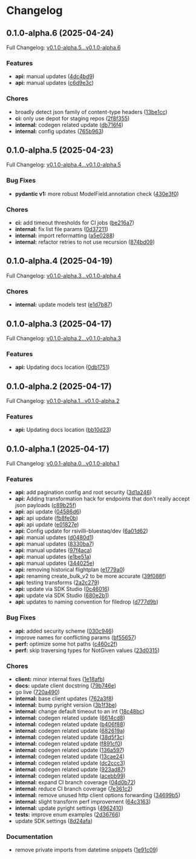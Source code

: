 # Changelog

## 0.1.0-alpha.6 (2025-04-24)

Full Changelog: [v0.1.0-alpha.5...v0.1.0-alpha.6](https://github.com/rsivilli-bluestaq/udl-python-sdk/compare/v0.1.0-alpha.5...v0.1.0-alpha.6)

### Features

* **api:** manual updates ([4dc4bd9](https://github.com/rsivilli-bluestaq/udl-python-sdk/commit/4dc4bd9c4ae05f317a04b225dae8622636f5b37f))
* **api:** manual updates ([c6d9e3c](https://github.com/rsivilli-bluestaq/udl-python-sdk/commit/c6d9e3c854b15daec803e7a0b7b6ff6e8957d01d))


### Chores

* broadly detect json family of content-type headers ([13be1cc](https://github.com/rsivilli-bluestaq/udl-python-sdk/commit/13be1ccd8bbc7c271cc130172c152d40f83ec7f0))
* **ci:** only use depot for staging repos ([2f8f355](https://github.com/rsivilli-bluestaq/udl-python-sdk/commit/2f8f3550ecbc10e459c2fb24d131edd141cf8e6d))
* **internal:** codegen related update ([db716f4](https://github.com/rsivilli-bluestaq/udl-python-sdk/commit/db716f4a0a11a370225639939496b1b46947bd6c))
* **internal:** config updates ([765b963](https://github.com/rsivilli-bluestaq/udl-python-sdk/commit/765b963a6bbf925948faa63ab212641d765a49a6))

## 0.1.0-alpha.5 (2025-04-23)

Full Changelog: [v0.1.0-alpha.4...v0.1.0-alpha.5](https://github.com/rsivilli-bluestaq/udl-python-sdk/compare/v0.1.0-alpha.4...v0.1.0-alpha.5)

### Bug Fixes

* **pydantic v1:** more robust ModelField.annotation check ([430e3f0](https://github.com/rsivilli-bluestaq/udl-python-sdk/commit/430e3f0690dbf135257443ef7740af86ed961a2f))


### Chores

* **ci:** add timeout thresholds for CI jobs ([be216a7](https://github.com/rsivilli-bluestaq/udl-python-sdk/commit/be216a785c378ff8c4fd2bcd272e3878b4e4de03))
* **internal:** fix list file params ([0d37211](https://github.com/rsivilli-bluestaq/udl-python-sdk/commit/0d37211df09dc517da22cd07c2ddcfa7480e9586))
* **internal:** import reformatting ([a5e0288](https://github.com/rsivilli-bluestaq/udl-python-sdk/commit/a5e0288d079b4132aa8b9a21ae01dad1b298934a))
* **internal:** refactor retries to not use recursion ([874bd09](https://github.com/rsivilli-bluestaq/udl-python-sdk/commit/874bd0939513d1d7ac108340b5afaeb09e8168e4))

## 0.1.0-alpha.4 (2025-04-19)

Full Changelog: [v0.1.0-alpha.3...v0.1.0-alpha.4](https://github.com/rsivilli-bluestaq/udl-python-sdk/compare/v0.1.0-alpha.3...v0.1.0-alpha.4)

### Chores

* **internal:** update models test ([e1d7b87](https://github.com/rsivilli-bluestaq/udl-python-sdk/commit/e1d7b87179c5af4eb152eace2fec823d831dceed))

## 0.1.0-alpha.3 (2025-04-17)

Full Changelog: [v0.1.0-alpha.2...v0.1.0-alpha.3](https://github.com/rsivilli-bluestaq/udl-python-sdk/compare/v0.1.0-alpha.2...v0.1.0-alpha.3)

### Features

* **api:** Updating docs location ([0db1751](https://github.com/rsivilli-bluestaq/udl-python-sdk/commit/0db175177dcb689fe51b1bae1e391b7427b08147))

## 0.1.0-alpha.2 (2025-04-17)

Full Changelog: [v0.1.0-alpha.1...v0.1.0-alpha.2](https://github.com/rsivilli-bluestaq/udl-python-sdk/compare/v0.1.0-alpha.1...v0.1.0-alpha.2)

### Features

* **api:** Updating docs location ([bb10d23](https://github.com/rsivilli-bluestaq/udl-python-sdk/commit/bb10d231c954cfea580620b630ba3e52109a5669))

## 0.1.0-alpha.1 (2025-04-17)

Full Changelog: [v0.0.1-alpha.0...v0.1.0-alpha.1](https://github.com/rsivilli-bluestaq/udl-python-sdk/compare/v0.0.1-alpha.0...v0.1.0-alpha.1)

### Features

* **api:** add pagination config and root security ([3d1a246](https://github.com/rsivilli-bluestaq/udl-python-sdk/commit/3d1a24685c1b27a3b54ca95a6c5d463a2ec7d5e5))
* **api:** Adding transformation hack for endpoints that don't really accept json payloads ([c89b25f](https://github.com/rsivilli-bluestaq/udl-python-sdk/commit/c89b25f86fa650bd2d27fd9e3ab6e0daaf5d00da))
* **api:** api update ([04586d6](https://github.com/rsivilli-bluestaq/udl-python-sdk/commit/04586d63bbae4605c21ef454e550b033ed728f66))
* **api:** api update ([fb8fe0b](https://github.com/rsivilli-bluestaq/udl-python-sdk/commit/fb8fe0bdbd1daa69585faa4de27bbc26ae755314))
* **api:** api update ([e01827e](https://github.com/rsivilli-bluestaq/udl-python-sdk/commit/e01827e30b53f9867244a775773016e896d812a1))
* **api:** Config update for rsivilli-bluestaq/dev ([6a01d62](https://github.com/rsivilli-bluestaq/udl-python-sdk/commit/6a01d62a03b1ca7f75b858c8b1c68d9a4494b4fd))
* **api:** manual updates ([d0480d1](https://github.com/rsivilli-bluestaq/udl-python-sdk/commit/d0480d1439dfd4941092f780e737bf477f3f23dd))
* **api:** manual updates ([8330ba7](https://github.com/rsivilli-bluestaq/udl-python-sdk/commit/8330ba75b4b63ea0caf4801fe8bc842278fed25e))
* **api:** manual updates ([97f4aca](https://github.com/rsivilli-bluestaq/udl-python-sdk/commit/97f4aca3cc01480a6199adc5282b806000dd0b1d))
* **api:** manual updates ([e1be51a](https://github.com/rsivilli-bluestaq/udl-python-sdk/commit/e1be51a4693f5ad90f4d91c11a49558239f331aa))
* **api:** manual updates ([344025e](https://github.com/rsivilli-bluestaq/udl-python-sdk/commit/344025e89c80f533546fa933ed687ca8bb655067))
* **api:** removing historical flightplan ([e1779a0](https://github.com/rsivilli-bluestaq/udl-python-sdk/commit/e1779a03d80d396d0109db1fa4ee1ffbd87af15d))
* **api:** renaming create_bulk_v2 to be more accurate ([39f088f](https://github.com/rsivilli-bluestaq/udl-python-sdk/commit/39f088fa884da126cb15988831c3ce9c464a59c2))
* **api:** testing transforms ([2a2c279](https://github.com/rsivilli-bluestaq/udl-python-sdk/commit/2a2c27996ca393e487effe042885fda39f3fe4ee))
* **api:** update via SDK Studio ([0c46016](https://github.com/rsivilli-bluestaq/udl-python-sdk/commit/0c4601684c4954896bdda1c9f3d21f04e41633dd))
* **api:** update via SDK Studio ([680e2b1](https://github.com/rsivilli-bluestaq/udl-python-sdk/commit/680e2b14f4d85437cf65fedf54a79de158f63c78))
* **api:** updates to naming convention for filedrop ([d777d9b](https://github.com/rsivilli-bluestaq/udl-python-sdk/commit/d777d9bbf4f6263a0760eef934a4f42ac9c58753))


### Bug Fixes

* **api:** added security scheme ([030c946](https://github.com/rsivilli-bluestaq/udl-python-sdk/commit/030c94617656d6b752da199cb72921fb2ec9e457))
* improve names for conflicting params ([bf55657](https://github.com/rsivilli-bluestaq/udl-python-sdk/commit/bf55657ea1fad8b7b6d1252f27ca92c5c41059de))
* **perf:** optimize some hot paths ([c460c2f](https://github.com/rsivilli-bluestaq/udl-python-sdk/commit/c460c2fbf27065310ae20d7ff8f695cd346487cf))
* **perf:** skip traversing types for NotGiven values ([23d0315](https://github.com/rsivilli-bluestaq/udl-python-sdk/commit/23d031502af76e2a6c887ba6c2f7d9dd0efbb85e))


### Chores

* **client:** minor internal fixes ([1e18afb](https://github.com/rsivilli-bluestaq/udl-python-sdk/commit/1e18afbe1c9fc802920c35c830694254e2d0edfe))
* **docs:** update client docstring ([79b746e](https://github.com/rsivilli-bluestaq/udl-python-sdk/commit/79b746e647bde40b02c6598fa938bacca1ca184d))
* go live ([720a490](https://github.com/rsivilli-bluestaq/udl-python-sdk/commit/720a49075d217ce05708ca1432e2400243a4775a))
* **internal:** base client updates ([762a3f8](https://github.com/rsivilli-bluestaq/udl-python-sdk/commit/762a3f84396cf8af0f3d614ef496c80602a15dd4))
* **internal:** bump pyright version ([3b1f3be](https://github.com/rsivilli-bluestaq/udl-python-sdk/commit/3b1f3bea042dbd5c5ad63d32cc44d33e521a7115))
* **internal:** change default timeout to an int ([18c48bc](https://github.com/rsivilli-bluestaq/udl-python-sdk/commit/18c48bc464ff765ea9de5854f906b203af0eee90))
* **internal:** codegen related update ([6614cd8](https://github.com/rsivilli-bluestaq/udl-python-sdk/commit/6614cd8e9bc7cdbfe4e710d0b5edb3268e8ab497))
* **internal:** codegen related update ([b406f88](https://github.com/rsivilli-bluestaq/udl-python-sdk/commit/b406f884c9c3f16aa034ce28afa836ec5194b232))
* **internal:** codegen related update ([682619a](https://github.com/rsivilli-bluestaq/udl-python-sdk/commit/682619ad2fd07aa37ad5c2956079cdb71bbdd89a))
* **internal:** codegen related update ([38d5f3c](https://github.com/rsivilli-bluestaq/udl-python-sdk/commit/38d5f3c0d4fdafa3306e802def490e24b86d887d))
* **internal:** codegen related update ([f891cf0](https://github.com/rsivilli-bluestaq/udl-python-sdk/commit/f891cf09fc9664baa10d3974cba7e23e109e7384))
* **internal:** codegen related update ([136a597](https://github.com/rsivilli-bluestaq/udl-python-sdk/commit/136a59705cc835ad815772b87b6a84783cd29be4))
* **internal:** codegen related update ([13cae24](https://github.com/rsivilli-bluestaq/udl-python-sdk/commit/13cae24a2964cb7df668afba9ad56187869be13e))
* **internal:** codegen related update ([dc2ccc3](https://github.com/rsivilli-bluestaq/udl-python-sdk/commit/dc2ccc345ec2c233314804c27c081906a1007b15))
* **internal:** codegen related update ([923ad87](https://github.com/rsivilli-bluestaq/udl-python-sdk/commit/923ad878f35a79e666c87d87ed69d81d24106ea4))
* **internal:** codegen related update ([acebb99](https://github.com/rsivilli-bluestaq/udl-python-sdk/commit/acebb990a78c56ceae409c6eae1e74ec5be38203))
* **internal:** expand CI branch coverage ([04d0b72](https://github.com/rsivilli-bluestaq/udl-python-sdk/commit/04d0b72e5dfe37effae4c9a583874240bbfc5a77))
* **internal:** reduce CI branch coverage ([7e361c2](https://github.com/rsivilli-bluestaq/udl-python-sdk/commit/7e361c2d575e41a4593829a2dd239964c21d645b))
* **internal:** remove unused http client options forwarding ([34699b5](https://github.com/rsivilli-bluestaq/udl-python-sdk/commit/34699b5445c109ee1fbaee024619cfd706aad8a8))
* **internal:** slight transform perf improvement ([64c3163](https://github.com/rsivilli-bluestaq/udl-python-sdk/commit/64c3163dacfb67764f345d48f8d13b0ad5d893d0))
* **internal:** update pyright settings ([4962410](https://github.com/rsivilli-bluestaq/udl-python-sdk/commit/4962410963eb9c7f82444c9d10bb2d22430c8de5))
* **tests:** improve enum examples ([2d36766](https://github.com/rsivilli-bluestaq/udl-python-sdk/commit/2d367666c2e7d1e7662ce57fb74092320b34293d))
* update SDK settings ([8d24afa](https://github.com/rsivilli-bluestaq/udl-python-sdk/commit/8d24afaec604f18957de1d1aca9db56825588dc8))


### Documentation

* remove private imports from datetime snippets ([1e91c09](https://github.com/rsivilli-bluestaq/udl-python-sdk/commit/1e91c09e5209f8ac407574a37e9fcb2e975cc8f1))
